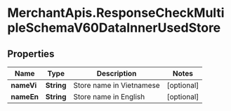 # MerchantApis.ResponseCheckMultipleSchemaV60DataInnerUsedStore

## Properties

Name | Type | Description | Notes
------------ | ------------- | ------------- | -------------
**nameVi** | **String** | Store name in Vietnamese | [optional] 
**nameEn** | **String** | Store name in English | [optional] 


